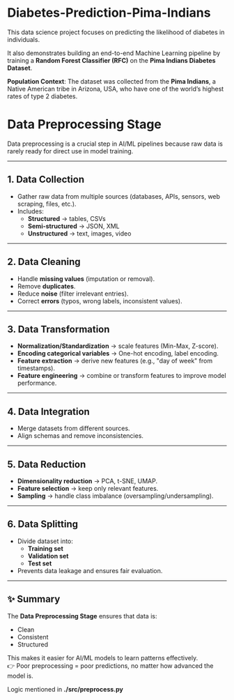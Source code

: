 # Diabetes-Prediction-Pima-Indians  

This data science project focuses on predicting the likelihood of diabetes in individuals.  

It also demonstrates building an end-to-end Machine Learning pipeline by training a **Random Forest Classifier (RFC)** on the **Pima Indians Diabetes Dataset**.  

**Population Context**: The dataset was collected from the **Pima Indians**, a Native American tribe in Arizona, USA, who have one of the world’s highest rates of type 2 diabetes.


# Data Preprocessing Stage 

Data preprocessing is a crucial step in AI/ML pipelines because raw data is rarely ready for direct use in model training.  

---

## 1. Data Collection
- Gather raw data from multiple sources (databases, APIs, sensors, web scraping, files, etc.).
- Includes:
  - **Structured** → tables, CSVs
  - **Semi-structured** → JSON, XML
  - **Unstructured** → text, images, video

---

## 2. Data Cleaning
- Handle **missing values** (imputation or removal).
- Remove **duplicates**.
- Reduce **noise** (filter irrelevant entries).
- Correct **errors** (typos, wrong labels, inconsistent values).

---

## 3. Data Transformation
- **Normalization/Standardization** → scale features (Min-Max, Z-score).
- **Encoding categorical variables** → One-hot encoding, label encoding.
- **Feature extraction** → derive new features (e.g., "day of week" from timestamps).
- **Feature engineering** → combine or transform features to improve model performance.

---

## 4. Data Integration
- Merge datasets from different sources.
- Align schemas and remove inconsistencies.

---

## 5. Data Reduction
- **Dimensionality reduction** → PCA, t-SNE, UMAP.
- **Feature selection** → keep only relevant features.
- **Sampling** → handle class imbalance (oversampling/undersampling).

---

## 6. Data Splitting
- Divide dataset into:
  - **Training set**
  - **Validation set**
  - **Test set**
- Prevents data leakage and ensures fair evaluation.

---

## ✨ Summary
The **Data Preprocessing Stage** ensures that data is:
- Clean
- Consistent
- Structured  

This makes it easier for AI/ML models to learn patterns effectively.  
👉 Poor preprocessing = poor predictions, no matter how advanced the model is.
 
 Logic mentioned in **./src/preprocess.py**


